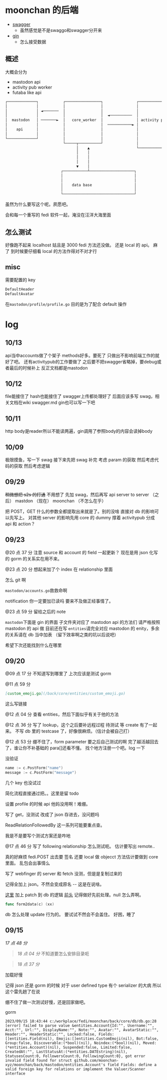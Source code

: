 # moonchan 的后端

- [swagger](swagger.md)
  - 虽然感觉是不是swaggo和swagger分开来
- [gin](gin.md)
  - 怎么接受数据


## 概述

大概会分为

- mastodon api
- activity pub worker
- futaba like api

```txt
┌─────────────┐           ┌────────────────┐               ┌───────────────────────┐
│             │           │                │               │                       │
│             │ ◄───────  │                │               │                       │
│             │           │                │  ◄──────────  │                       │
│  mastodon   │ ───────►  │   core_worker  │               │ activity pub api      │
│             │           │                │  ───────────► │                       │
│    api      │           │                │               │                       │
│             │           │                │               │                       │
└─────────────┘           │                │               │                       │
                          └─────┬──────────┘               │                       │
                                │    ▲                     └───────────────────────┘
                                │    │
                                │    │
                                │    │
                                ▼    │
                         ┌───────────┴────────────────────┐
                         │                                │
                         │                                │
                         │    data base                   │
                         │                                │
                         └────────────────────────────────┘

```

虽然为什么要写这个呢。夙愿吧。

会和每一个重写的 fedi 软件一起，淹没在汪洋大海里面

## 怎么测试

好像跑不起来
localhost 姑且是 3000
fedi 方法还没做。
还是 local 的 api。
麻了
到时候要仔细看 local 的方法作得对不对才行

## misc

需要配置的 key

```txt
DefaultHeader
DefaultAvatar
```

在`mastodon/profile/profile.go`
目的是为了配合 default 操作

# log

## 10/13
api当中accounts做了个架子
methods好多。要死了
只做出不影响前端工作的就好了吧。
还有activitypub的工作要做了
之后要不把swagger省略掉，要debug或者最后的时候补上
反正文档都是mastodon

## 10/12
file能接住了
hash也能接住了
swagger上传都处理好了
后面应该多写 swag，相关文档在wiki swagger.md
gin也可以写一下吧

## 10/11
http body是reader所以不能读两遍，gin调用了参照body的内容会读掉body
## 10/09

极限摸鱼，写一下 swag
接下来先把 swag 补完
考虑 param 的获取
然后考虑代码的获取
然后考虑逻辑

## 09/29

~~稍微想把 s2s 的打通~~
不用想了
先加 swag，然后再写 api
server to server （之后）
mastdon （现在）
moonchan （不怎么在乎）

把 POST，GET 什么的参数全都提取出来就是了。别的没啥
直接对 db 的影响可以先写上。
对其他 server 的影响先用 core 的 dummy 撑着
activitypub 分成 api 和 action？

## 09/23

@20 点 37 分
注意 source 和 account 的 field 一起更新？
现在是用 json 化写的
gorm 的关系实在用不来。

@23 点 20 分
想起来加了个 index 在 relationship 里面

怎么 git 啊

`mastodon/accounts.go`救救命啊

notification 你一定要加已读吗
要来不及做正经事情了。

@23 点 59 分
留给之后的 note

`mastodon`下面是 gin 的界面
子文件夹对应了 mastodon api 的方法们
请严格按照 mastodon 的 api 做
目前还在写
`entities`请完全对应 mastodon 的 enity，多余的关系请在 db 当中加表
（留下效率啊之类的坑以后说吧）

希望下次还能找到什么在哪里

## 09/20

@09 点 17 分
不知道写到哪里了
上次应该是测试 gorm

@11 点 59 分

```md
[custom_emoji.go](/back/core/entities/custom_emoji.go)
```

这么写链接

@12 点 04 分
查看 entities，然后下面似乎有关于他的方法

@12 点 36 分
写了 lookup，这个之后要补远程过程
待测试
等 create 有了一起来。
不写 db 里的 testcase 了，好像很麻烦。（估计会被自己打）

@12 点 53 分
绷不住了，form parameter 要之后自己测试的啊
完了越活越回去了，谁让你不补基础的
para[]还看不懂。
找个地方注册一个吧。log 一下

没验证

```go
name := c.PostForm("name")
message := c.PostForm("message")
```

几个 key 也没试过

简化流程直接通过把。。这里是留 todo

设置 profile 的时候
api 他妈没用啊！难绷。

写了 get，没测试
改成了 json 存进去，没问题吗

ReadRelationFollowedBy 这一系列可能要重点查。

我是不是要写个测试方案还是咋地

@17 点 46 分
写了 following relationship
怎么测试呃。
估计要写出 remote..

真的好麻烦
fedi.POST 出去要
签名
还要 local 做 objecct
方法估计要做到 core 里面。
乱包会出事情么

写了 webfinger 的 server 和 fetch
没测，但是是复制过来的

记得全加上 json。不然会变成原名 -- 这是在说啥。

[这里](/back/mastodon/accounts/update.go)
加上 patch 到 db 的逻辑
[前头](/back/mastodon/accounts.go)
记得做好先前处理。null 怎么弄啊。

```go
func form2data(c) (xx)

```

db 怎么处理 update 行为的。
要试试不然会不会盖住。
好困，睡了

## 09/15

_17 点 48 分_

> _18 点 04 分_
> 不知道要怎么安排目录呃

> _18 点 37 分_

加载好慢

记得 json 还是 gorm 的时候
对于 user defined type
有个 serializer 的大病
所以这个雷先趟了在说

绷不住了做一次测试好慢，还是回家做吧。

gorm

```log
2023/09/15 18:43:44 c:/workplace/fedi/moonchan/back/core/db/db.go:28
[error] failed to parse value &entities.Account{Id:"", Username:"", Acct:"", Url:"", DisplayName:"", Note:"", Avatar:"", AvatarStatic:"", Header:"", HeaderStatic:"", Locked:false, Fields:[]entities.Field(nil), Emojis:[]entities.CustomEmoji(nil), Bot:false, Group:false, Discoverable:(*bool)(nil), Noindex:(*bool)(nil), Moved:(*entities.Account)(nil), Suspended:false, Limited:false, CreatedAt:"", LastStatusAt:(*entities.DATEstring)(nil), StatusesCount:0, FollowersCount:0, FollowingCount:0}, got error invalid field found for struct github.com/moonchan-xyz/moonchan/back/mastodon/entities.Account's field Fields: define a valid foreign key for relations or implement the Valuer/Scanner interface
```
